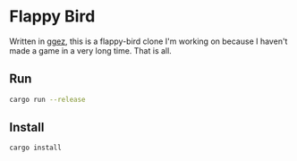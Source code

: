 # Flappy Bird

Written in [ggez](https://github.com/ggez/ggez), this is a flappy-bird clone I'm working on because I haven't made a game in a very long time. That is all.

## Run

```bash
cargo run --release
```

## Install

```bash
cargo install
```
